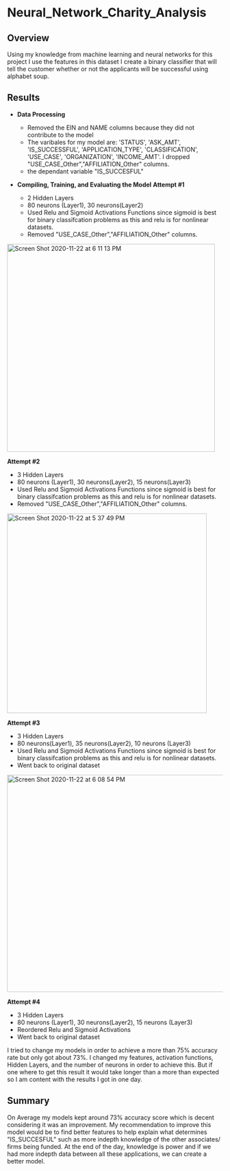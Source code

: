 # Neural_Network_Charity_Analysis

## Overview

Using my knowledge from machine learning and neural networks for this project I use the features in this dataset I create a binary classifier that will tell the customer whether or not the applicants will be successful using alphabet soup.

## Results
- **Data Processing**
   - Removed the EIN and NAME columns because they did not contribute to the model
   - The varibales  for my model are:
    'STATUS', 'ASK_AMT', 'IS_SUCCESSFUL', 'APPLICATION_TYPE', 'CLASSIFICATION', 'USE_CASE', 'ORGANIZATION', 'INCOME_AMT'. I dropped "USE_CASE_Other","AFFILIATION_Other" columns. 
    - the dependant variable "IS_SUCCESFUL"  
   
- **Compiling, Training, and Evaluating the Model**
  **Attempt #1**
   - 2 Hidden Layers
   - 80 neurons (Layer1), 30 neurons(Layer2)
   - Used Relu and Sigmoid Activations Functions since sigmoid is best for binary classifcation problems as this and relu is for nonlinear datasets.
   - Removed "USE_CASE_Other","AFFILIATION_Other" columns. 
   
<img width="485" alt="Screen Shot 2020-11-22 at 6 11 13 PM" src="https://user-images.githubusercontent.com/67808057/99924221-30f2f700-2cee-11eb-96f0-2522d49b3dc9.png">

   
   
  **Attempt #2**
   - 3 Hidden Layers 
   - 80 neurons (Layer1), 30 neurons(Layer2), 15 neurons(Layer3)
   - Used Relu and Sigmoid Activations Functions since sigmoid is best for binary classifcation problems as this and relu is for    nonlinear datasets.
   - Removed "USE_CASE_Other","AFFILIATION_Other" columns. 
   
   <img width="466" alt="Screen Shot 2020-11-22 at 5 37 49 PM" src="https://user-images.githubusercontent.com/67808057/99924049-8c70b500-2ced-11eb-88f9-763a8606a644.png">
   
   
  **Attempt #3**
   - 3 Hidden Layers
   - 80 neurons(Layer1), 35 neurons(Layer2), 10 neurons (Layer3)
   - Used Relu and Sigmoid Activations Functions since sigmoid is best for binary classifcation problems as this and relu is for    nonlinear datasets.
   - Went back to original dataset 
   
   <img width="507" alt="Screen Shot 2020-11-22 at 6 08 54 PM" src="https://user-images.githubusercontent.com/67808057/99924141-df4a6c80-2ced-11eb-8648-58d4fbed4155.png">
   
 **Attempt #4**
  - 3 Hidden Layers
  - 80 neurons (Layer1), 30 neurons(Layer2), 15 neurons (Layer3)
  - Reordered Relu and Sigmoid Activations 
  - Went back to original dataset
  
  
I tried to change my models in order to achieve a more than 75% accuracy rate but only got about 73%. I changed my features, activation functions, Hidden Layers, and the number of neurons in order to achieve this. But if one where to get this result it would take longer than a more than expected so I am content with the results I got in one day. 
  
## Summary 
On Average my models kept around 73% accuracy score which is decent considering it was an improvement. My recommendation to improve this model would be to find better features to help explain what determines "IS_SUCCESFUL" such as more indepth knowledge of the other associates/ firms being funded. At the end of the day, knowledge is power and if we had more indepth data between all these applications, we can create a better model.
